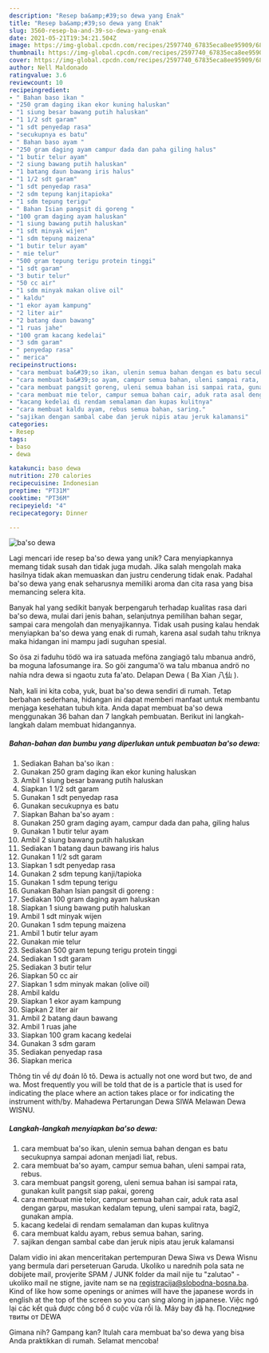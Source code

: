 ```yaml
---
description: "Resep ba&amp;#39;so dewa yang Enak"
title: "Resep ba&amp;#39;so dewa yang Enak"
slug: 3560-resep-ba-and-39-so-dewa-yang-enak
date: 2021-05-21T19:34:21.504Z
image: https://img-global.cpcdn.com/recipes/2597740_67835eca8ee95909/680x482cq70/baso-dewa-foto-resep-utama.jpg
thumbnail: https://img-global.cpcdn.com/recipes/2597740_67835eca8ee95909/680x482cq70/baso-dewa-foto-resep-utama.jpg
cover: https://img-global.cpcdn.com/recipes/2597740_67835eca8ee95909/680x482cq70/baso-dewa-foto-resep-utama.jpg
author: Nell Maldonado
ratingvalue: 3.6
reviewcount: 10
recipeingredient:
- " Bahan baso ikan "
- "250 gram daging ikan ekor kuning haluskan"
- "1 siung besar bawang putih haluskan"
- "1 1/2 sdt garam"
- "1 sdt penyedap rasa"
- "secukupnya es batu"
- " Bahan baso ayam "
- "250 gram daging ayam campur dada dan paha giling halus"
- "1 butir telur ayam"
- "2 siung bawang putih haluskan"
- "1 batang daun bawang iris halus"
- "1 1/2 sdt garam"
- "1 sdt penyedap rasa"
- "2 sdm tepung kanjitapioka"
- "1 sdm tepung terigu"
- " Bahan Isian pangsit di goreng "
- "100 gram daging ayam haluskan"
- "1 siung bawang putih haluskan"
- "1 sdt minyak wijen"
- "1 sdm tepung maizena"
- "1 butir telur ayam"
- " mie telur"
- "500 gram tepung terigu protein tinggi"
- "1 sdt garam"
- "3 butir telur"
- "50 cc air"
- "1 sdm minyak makan olive oil"
- " kaldu"
- "1 ekor ayam kampung"
- "2 liter air"
- "2 batang daun bawang"
- "1 ruas jahe"
- "100 gram kacang kedelai"
- "3 sdm garam"
- " penyedap rasa"
- " merica"
recipeinstructions:
- "cara membuat ba&#39;so ikan, ulenin semua bahan dengan es batu secukupnya sampai adonan menjadi liat, rebus."
- "cara membuat ba&#39;so ayam, campur semua bahan, uleni sampai rata, rebus."
- "cara membuat pangsit goreng, uleni semua bahan isi sampai rata, gunakan kulit pangsit siap pakai, goreng"
- "cara membuat mie telor, campur semua bahan cair, aduk rata asal dengan garpu, masukan kedalam tepung, uleni sampai rata, bagi2, gunakan ampia."
- "kacang kedelai di rendam semalaman dan kupas kulitnya"
- "cara membuat kaldu ayam, rebus semua bahan, saring."
- "sajikan dengan sambal cabe dan jeruk nipis atau jeruk kalamansi"
categories:
- Resep
tags:
- baso
- dewa

katakunci: baso dewa 
nutrition: 270 calories
recipecuisine: Indonesian
preptime: "PT31M"
cooktime: "PT36M"
recipeyield: "4"
recipecategory: Dinner

---
```



![ba&#39;so dewa](https://img-global.cpcdn.com/recipes/2597740_67835eca8ee95909/680x482cq70/baso-dewa-foto-resep-utama.jpg)

Lagi mencari ide resep ba&#39;so dewa yang unik? Cara menyiapkannya memang tidak susah dan tidak juga mudah. Jika salah mengolah maka hasilnya tidak akan memuaskan dan justru cenderung tidak enak. Padahal ba&#39;so dewa yang enak seharusnya memiliki aroma dan cita rasa yang bisa memancing selera kita.

Banyak hal yang sedikit banyak berpengaruh terhadap kualitas rasa dari ba&#39;so dewa, mulai dari jenis bahan, selanjutnya pemilihan bahan segar, sampai cara mengolah dan menyajikannya. Tidak usah pusing kalau hendak menyiapkan ba&#39;so dewa yang enak di rumah, karena asal sudah tahu triknya maka hidangan ini mampu jadi suguhan spesial.

So ösa zi faduhu tödö wa ira satuada meföna zangiagö talu mbanua andrö, ba moguna lafosumange ira. So göi zanguma&#39;ö wa talu mbanua andrö no nahia ndra dewa si ngaotu zuta fa&#39;ato. Delapan Dewa ( Ba Xian 八仙 ).


Nah, kali ini kita coba, yuk, buat ba&#39;so dewa sendiri di rumah. Tetap berbahan sederhana, hidangan ini dapat memberi manfaat untuk membantu menjaga kesehatan tubuh kita. Anda dapat membuat ba&#39;so dewa menggunakan 36 bahan dan 7 langkah pembuatan. Berikut ini langkah-langkah dalam membuat hidangannya.

<!--inarticleads1-->

##### Bahan-bahan dan bumbu yang diperlukan untuk pembuatan ba&#39;so dewa:

1. Sediakan  Bahan ba&#39;so ikan :
1. Gunakan 250 gram daging ikan ekor kuning haluskan
1. Ambil 1 siung besar bawang putih haluskan
1. Siapkan 1 1/2 sdt garam
1. Gunakan 1 sdt penyedap rasa
1. Gunakan secukupnya es batu
1. Siapkan  Bahan ba&#39;so ayam :
1. Gunakan 250 gram daging ayam, campur dada dan paha, giling halus
1. Gunakan 1 butir telur ayam
1. Ambil 2 siung bawang putih haluskan
1. Sediakan 1 batang daun bawang iris halus
1. Gunakan 1 1/2 sdt garam
1. Siapkan 1 sdt penyedap rasa
1. Gunakan 2 sdm tepung kanji/tapioka
1. Gunakan 1 sdm tepung terigu
1. Gunakan  Bahan Isian pangsit di goreng :
1. Sediakan 100 gram daging ayam haluskan
1. Siapkan 1 siung bawang putih haluskan
1. Ambil 1 sdt minyak wijen
1. Gunakan 1 sdm tepung maizena
1. Ambil 1 butir telur ayam
1. Gunakan  mie telur
1. Sediakan 500 gram tepung terigu protein tinggi
1. Sediakan 1 sdt garam
1. Sediakan 3 butir telur
1. Siapkan 50 cc air
1. Siapkan 1 sdm minyak makan (olive oil)
1. Ambil  kaldu
1. Siapkan 1 ekor ayam kampung
1. Siapkan 2 liter air
1. Ambil 2 batang daun bawang
1. Ambil 1 ruas jahe
1. Siapkan 100 gram kacang kedelai
1. Gunakan 3 sdm garam
1. Sediakan  penyedap rasa
1. Siapkan  merica


Thông tin về dự đoán lô tô. Dewa is actually not one word but two, de and wa. Most frequently you will be told that de is a particle that is used for indicating the place where an action takes place or for indicating the instrument with/by. Mahadewa Pertarungan Dewa SIWA Melawan Dewa WISNU. 

<!--inarticleads2-->

##### Langkah-langkah menyiapkan ba&#39;so dewa:

1. cara membuat ba&#39;so ikan, ulenin semua bahan dengan es batu secukupnya sampai adonan menjadi liat, rebus.
1. cara membuat ba&#39;so ayam, campur semua bahan, uleni sampai rata, rebus.
1. cara membuat pangsit goreng, uleni semua bahan isi sampai rata, gunakan kulit pangsit siap pakai, goreng
1. cara membuat mie telor, campur semua bahan cair, aduk rata asal dengan garpu, masukan kedalam tepung, uleni sampai rata, bagi2, gunakan ampia.
1. kacang kedelai di rendam semalaman dan kupas kulitnya
1. cara membuat kaldu ayam, rebus semua bahan, saring.
1. sajikan dengan sambal cabe dan jeruk nipis atau jeruk kalamansi


Dalam vidio ini akan menceritakan pertempuran Dewa Siwa vs Dewa Wisnu yang bermula dari perseteruan Garuda. Ukoliko u narednih pola sata ne dobijete mail, provjerite SPAM / JUNK folder da mail nije tu &#34;zalutao&#34; - ukoliko mail ne stigne, javite nam se na registracija@slobodna-bosna.ba. Kind of like how some openings or animes will have the japanese words in english at the top of the screen so you can sing along in japanese. Việc ngó lại các kết quả được công bố ở cuộc vừa rồi là. Máy bay đã hạ. Последние твиты от DEWA 

Gimana nih? Gampang kan? Itulah cara membuat ba&#39;so dewa yang bisa Anda praktikkan di rumah. Selamat mencoba!
